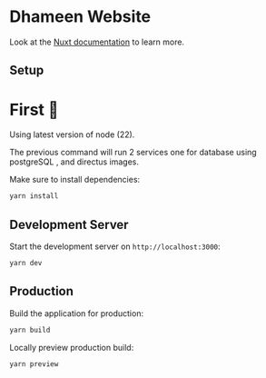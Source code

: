 # Dhameen Website

Look at the [Nuxt documentation](https://nuxt.com/docs/getting-started/introduction) to learn more.

## Setup

# First 🚀

Using latest version of node (22).

The previous command will run 2 services one for database using postgreSQL , and directus images.

Make sure to install dependencies:

```bash
yarn install
```

## Development Server

Start the development server on `http://localhost:3000`:

```bash
yarn dev
```

## Production

Build the application for production:

```bash
yarn build
```

Locally preview production build:

```bash
yarn preview
```
